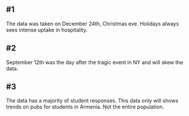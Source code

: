 
## #1
The data was taken on December 24th, Christmas eve. Holidays always sees intense uptake in hospitality.
## #2
September 12th was the day after the tragic event in NY and will skew the data. 
## #3
The data has a majority of student responses. This data only will shows trends on pubs for students in Armenia. Not the entire population.


```python

```
